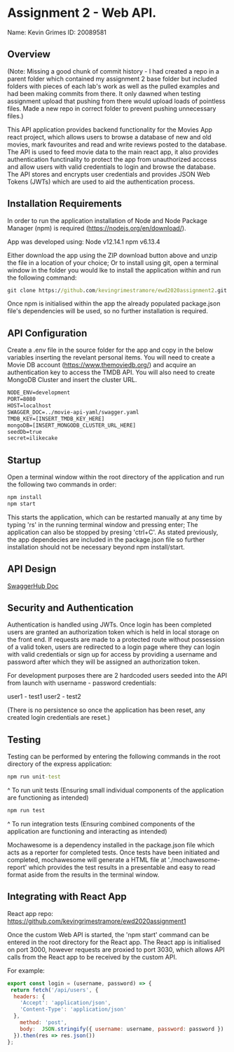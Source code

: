 # Assignment 2 - Web API.

Name: Kevin Grimes
ID: 20089581

## Overview

(Note: Missing a good chunk of commit history - I had created a repo in a parent folder which contained my assignment 2 base folder but included folders with pieces of each lab's work as well as the pulled examples and had been making commits from there. It only dawned when testing assignment upload that pushing from there would upload loads of pointless files. Made a new repo in correct folder to prevent pushing unnecessary files.)

This API application provides backend functionality for the Movies App react project, which allows users to browse a database of new and old movies, mark favourites and read and write reviews posted to the database. The API is used to feed movie data to the main react app, it also provides authentication functinality to protect the app from unauthorized acccess and allow users with valid credentials to login and browse the database. The API stores and encrypts user credentials and provides JSON Web Tokens (JWTs) which are used to aid the authentication process. 

## Installation Requirements

In order to run the application installation of Node and Node Package Manager (npm) is required (https://nodejs.org/en/download/).

App was developed using:
Node v12.14.1
npm  v6.13.4

Either download the app using the ZIP download button above and unzip the file in a location of your choice; Or to install using git, open a terminal window in the folder you would lke to install the application within and run the following command:

```bat
git clone https://github.com/kevingrimestramore/ewd2020assignment2.git
```
Once npm is initialised within the app the already populated package.json file's dependencies will be used, so no further installation is required.

## API Configuration
Create a .env file in the source folder for the app and copy in the below variables inserting the revelant personal items. You will need to create a Movie DB account (https://www.themoviedb.org/) and acquire an authentication key to access the TMDB API. You will also need to create  MongoDB Cluster and insert the cluster URL.

```bat
NODE_ENV=development
PORT=8080
HOST=localhost
SWAGGER_DOC=../movie-api-yaml/swagger.yaml
TMDB_KEY=[INSERT_TMDB_KEY_HERE]
mongoDB=[INSERT_MONGODB_CLUSTER_URL_HERE]
seedDb=true
secret=ilikecake
```

## Startup
Open a terminal window within the root directory of the application and run the following two commands in order:

```bat
npm install
npm start
```
This starts the application, which can be restarted manually at any time by typing 'rs' in the running terminal window and pressing enter; The application can also be stopped by presing 'ctrl+C'.
As stated previously, the app dependecies are included in the package.json file so further installation should not be necessary beyond npm install/start.

## API Design
[SwaggerHub Doc](https://app.swaggerhub.com/apis/kevingrimestramore/Movie/initial)

## Security and Authentication
Authentication is handled using JWTs. Once login has been completed users are granted an authorization token which is held in local storage on the front end. If requests are made to a protected route without possession of a valid token, users are redirected to a login page where they can login with valid credentials or sign up for access by providing a username and password after which they will be assigned an authorization token.

For development purposes there are 2 hardcoded users seeded into the API from launch with username - password credentials:

user1 - test1
user2 - test2

(There is no persistence so once the application has been reset, any created login credentials are reset.)

## Testing
Testing can be performed by entering the following commands in the root directory of the express application:

```bat
npm run unit-test
```
^ To run unit tests (Ensuring small individual components of the application are functioning as intended)

```bat
npm run test
```
^ To run integration tests (Ensuring combined components of the application are functioning and interacting as intended)

Mochawesome is a dependency installed in the package.json file which acts as a reporter for completed tests. Once tests have been initiated and completed, mochawesome will generate a HTML file at './mochawesome-report' which provides the test results in a presentable and easy to read format aside from the results in the terminal window.

## Integrating with React App

React app repo: https://github.com/kevingrimestramore/ewd2020assignment1

Once the custom Web API is started, the 'npm start' command can be entered in the root directory for the React app. The React app is initialised on port 3000, however requests are proxied to port 3030, which allows API calls from the React app to be received by the custom API.

For example: 

~~~Javascript
export const login = (username, password) => {
 return fetch('/api/users', {
  headers: {
    'Accept': 'application/json',
    'Content-Type': 'application/json'
  },
    method: 'post',
    body:  JSON.stringify({ username: username, password: password })
  }).then(res => res.json())
};
~~~
